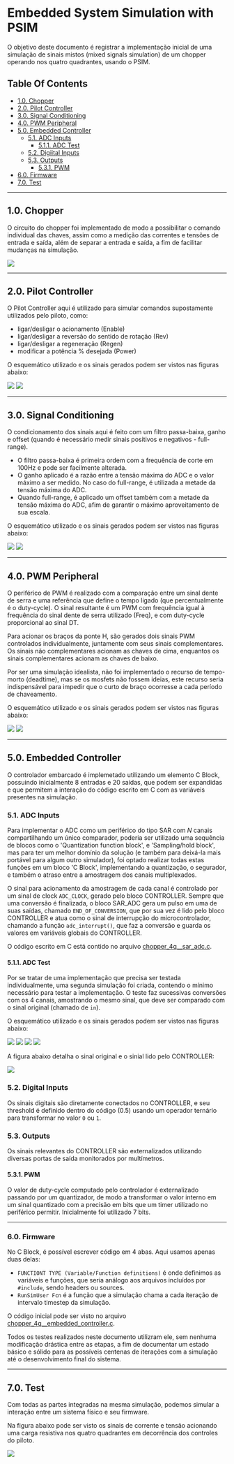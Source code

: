 # Embedded System Simulation with PSIM

O objetivo deste documento é registrar a implementação inicial de uma simulação
de sinais mistos (mixed signals simulation) de um chopper operando nos quatro
quadrantes, usando o PSIM.

## Table Of Contents

- [1.0. Chopper](#10-chopper)
- [2.0. Pilot Controller](#20-pilot-controller)
- [3.0. Signal Conditioning](#30-signal-conditioning)
- [4.0. PWM Peripheral](#40-pwm-peripheral) 
- [5.0. Embedded Controller](#50-embedded-controller)
  - [5.1. ADC Inputs](#51-adc-inputs)
    - [5.1.1. ADC Test](#511-adc-test)
  - [5.2. Digiital Inputs](#52-digital-inputs)
  - [5.3. Outputs](#53-outputs)
    - [5.3.1. PWM](#531-pwm)
- [6.0. Firmware](#60-Firmware)
- [7.0. Test](#70-Test)  



---

## 1.0. Chopper

O circuito do chopper foi implementado de modo a possibilitar o comando
individual das chaves, assim como a medição das correntes e tensões de entrada e
saída, além de separar a entrada e saída, a fim de facilitar mudanças na
simulação.

![](imgs/chopper_sch.png)



---

## 2.0. Pilot Controller

O Pilot Controller aqui é utilizado para simular comandos supostamente
utilizados pelo piloto, como:

- ligar/desligar o acionamento (Enable)
- ligar/desligar a reversão do sentido de rotação (Rev)
- ligar/desligar a regeneração (Regen)
- modificar a potência % desejada (Power)

O esquemático utilizado e os sinais gerados podem ser vistos nas figuras abaixo:

![](imgs/pilot_controller_sch.png)
![](imgs/pilot_controller_signals.png)



---

## 3.0. Signal Conditioning

O condicionamento dos sinais aqui é feito com um filtro passa-baixa, ganho e
offset (quando é necessário medir sinais positivos e negativos - full-range).

- O filtro passa-baixa é primeira ordem com a frequência de corte em 100Hz e
  pode ser facilmente alterada.
- O ganho aplicado é a razão entre a tensão máxima do ADC e o valor máximo a ser
  medido. No caso do full-range, é utilizada a metade da tensão máxima do ADC.
- Quando full-range, é aplicado um offset também com a metade da tensão máxima
  do ADC, afim de garantir o máximo aproveitamento de sua escala.

O esquemático utilizado e os sinais gerados podem ser vistos nas figuras abaixo:

![](imgs/signal_conditioning_sch.png)
![](imgs/signal_conditioning_signals.png)



---

## 4.0. PWM Peripheral

O periférico de PWM é realizado com a comparação entre um sinal dente de serra
e uma referência que define o tempo ligado (que percentualmente é o duty-cycle).
O sinal resultante é um PWM com frequência igual à frequência do sinal dente de
serra utilizado (Freq), e com duty-cycle proporcional ao sinal DT.

Para acionar os braços da ponte H, são gerados dois sinais PWM controlados
individualmente, juntamente com seus sinais complementares. Os sinais
não complementares acionam as chaves de cima, enquantos os sinais complementares
acionam as chaves de baixo.

Por ser uma simulação idealista, não foi implementado o recurso de tempo-morto
(deadtime), mas se os mosfets não fossem ideias, este recurso seria
indispensável para impedir que o curto de braço ocorresse a cada período de
chaveamento.

O esquemático utilizado e os sinais gerados podem ser vistos nas figuras abaixo:

![](imgs/pwm_peripheral_sch.png)
![](imgs/pwm_peripheral_signals.png)



---

## 5.0. Embedded Controller

O controlador embarcado é implemetado utilizando um elemento C Block, possuindo
inicialmente 8 entradas e 20 saídas, que podem ser expandidas e que permitem a
interação do código escrito em C com as variáveis presentes na simulação.

### 5.1. ADC Inputs

Para implementar o ADC como um periférico do tipo SAR com *N* canais
compartilhando um único comparador, poderia ser utilizado uma sequência de
blocos como o 'Quantization function block', e 'Sampling/hold block', mas para
ter um melhor domínio da solução (e também para deixá-la mais portável para
algum outro simulador), foi optado realizar todas estas funções em um bloco
'C Block', implementando a quantização, o segurador, e também o atraso entre
a amostragem dos canais multiplexados.

O sinal para acionamento da amostragem de cada canal é controlado por um sinal
de clock `ADC_CLOCK`, gerado pelo bloco CONTROLLER. Sempre que uma conversão é
finalizada, o bloco SAR_ADC gera um pulso em uma de suas saídas, chamado 
`END_OF_CONVERSION`, que por sua vez é lido pelo bloco CONTROLLER e atua como
o sinal de interrupção do microcontrolador, chamando a função `adc_interrupt()`,
que faz a conversão e guarda os valores em variáveis globais do CONTROLLER.

O código escrito em C está contido no arquivo [chopper_4q__sar_adc.c](chopper_4q__sar_adc.c).

#### 5.1.1. ADC Test

Por se tratar de uma implementação que precisa ser testada individualmente, uma
segunda simulação foi criada, contendo o mínimo necessário para testar a
implementação. O teste faz sucessivas conversões com os 4 canais, amostrando o
mesmo sinal, que deve ser comparado com o sinal original (chamado de `in`).

O esquemático utilizado e os sinais gerados podem ser vistos nas figuras abaixo:

![](imgs/adc_ut_sch.png)
![](imgs/adc_ut_clock.png)
![](imgs/adc_ut_conversion.png)
![](imgs/adc_ut_sampling_frequency.png)

A figura abaixo detalha o sinal original e o sinial lido pelo CONTROLLER:

![](imgs/adc_signals.png)

### 5.2. Digital Inputs

Os sinais digitais são diretamente conectados no CONTROLLER, e seu threshold é
definido dentro do código (0.5) usando um operador ternário para transformar
no valor `0` ou `1`.

### 5.3. Outputs

Os sinais relevantes do CONTROLLER são externalizados utilizando diversas portas
de saída monitorados por multímetros.

#### 5.3.1. PWM

O valor de duty-cycle computado pelo controlador é externalizado passando por um
quantizador, de modo a transformar o valor interno em um sinal quantizado com a
precisão em bits que um timer utilizado no periférico permitir. Inicialmente foi
utilizado 7 bits.



---

### 6.0. Firmware

No C Block, é possível escrever código em 4 abas. Aqui usamos apenas duas delas:

- `FUNCTIONT TYPE (Variable/Function definitions)` é onde definimos as variáveis
  e funções, que seria análogo aos arquivos incluídos por `#include`, sendo
  headers ou sources.
- `RunSimUser Fcn` é a função que a simulação chama a cada iteração de intervalo
  timestep da simulação.

O código inicial pode ser visto no arquivo [chopper_4q__embedded_controller.c](chopper_4q__embedded_controller.c).

Todos os testes realizados neste documento utilizram ele, sem nenhuma
modificação drástica entre as etapas, a fim de documentar um estado básico e 
sólido para as possíveis centenas de iterações com a simulação até o
desenvolvimento final do sistema.



---

## 7.0. Test

Com todas as partes integradas na mesma simulação, podemos simular a interação
entre um sistema físico e seu firmware.

Na figura abaixo pode ser visto os sinais de corrente e tensão acionando uma 
carga resistiva nos quatro quadrantes em decorrência dos controles do piloto.

![](imgs/chopper_signals.png)
